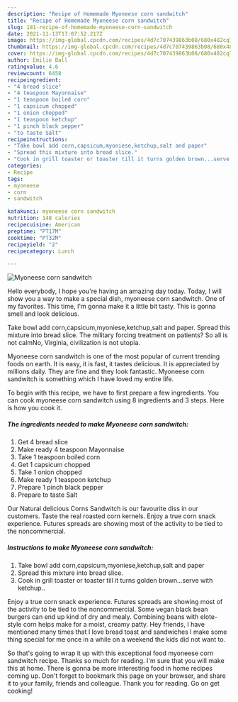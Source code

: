 ```yaml
---
description: "Recipe of Homemade Myoneese corn sandwitch"
title: "Recipe of Homemade Myoneese corn sandwitch"
slug: 181-recipe-of-homemade-myoneese-corn-sandwitch
date: 2021-11-13T17:07:52.217Z
image: https://img-global.cpcdn.com/recipes/4d7c707439863b08/680x482cq70/myoneese-corn-sandwitch-recipe-main-photo.jpg
thumbnail: https://img-global.cpcdn.com/recipes/4d7c707439863b08/680x482cq70/myoneese-corn-sandwitch-recipe-main-photo.jpg
cover: https://img-global.cpcdn.com/recipes/4d7c707439863b08/680x482cq70/myoneese-corn-sandwitch-recipe-main-photo.jpg
author: Emilie Ball
ratingvalue: 4.6
reviewcount: 6458
recipeingredient:
- "4 bread slice"
- "4 teaspoon Mayonnaise"
- "1 teaspoon boiled corn"
- "1 capsicum chopped"
- "1 onion chopped"
- "1 teaspoon ketchup"
- "1 pinch black pepper"
- "to taste Salt"
recipeinstructions:
- "Take bowl add corn,capsicum,myoniese,ketchup,salt and paper"
- "Spread this mixture into bread slice."
- "Cook in grill toaster or toaster till it turns golden brown...serve with ketchup.."
categories:
- Recipe
tags:
- myoneese
- corn
- sandwitch

katakunci: myoneese corn sandwitch 
nutrition: 148 calories
recipecuisine: American
preptime: "PT17M"
cooktime: "PT32M"
recipeyield: "2"
recipecategory: Lunch

---
```



![Myoneese corn sandwitch](https://img-global.cpcdn.com/recipes/4d7c707439863b08/680x482cq70/myoneese-corn-sandwitch-recipe-main-photo.jpg)

Hello everybody, I hope you're having an amazing day today. Today, I will show you a way to make a special dish, myoneese corn sandwitch. One of my favorites. This time, I'm gonna make it a little bit tasty. This is gonna smell and look delicious.

Take bowl add corn,capsicum,myoniese,ketchup,salt and paper. Spread this mixture into bread slice. The military forcing treatment on patients? So all is not calmNo, Virginia, civilization is not utopia.

Myoneese corn sandwitch is one of the most popular of current trending foods on earth. It is easy, it is fast, it tastes delicious. It is appreciated by millions daily. They are fine and they look fantastic. Myoneese corn sandwitch is something which I have loved my entire life.


To begin with this recipe, we have to first prepare a few ingredients. You can cook myoneese corn sandwitch using 8 ingredients and 3 steps. Here is how you cook it.

<!--inarticleads1-->

##### The ingredients needed to make Myoneese corn sandwitch:

1. Get 4 bread slice
1. Make ready 4 teaspoon Mayonnaise
1. Take 1 teaspoon boiled corn
1. Get 1 capsicum chopped
1. Take 1 onion chopped
1. Make ready 1 teaspoon ketchup
1. Prepare 1 pinch black pepper
1. Prepare to taste Salt


Our Natural delicious Corns Sandwitch is our favourite diss in our customers. Taste the real roasted corn kernels. Enjoy a true corn snack experience. Futures spreads are showing most of the activity to be tied to the noncommercial. 

<!--inarticleads2-->

##### Instructions to make Myoneese corn sandwitch:

1. Take bowl add corn,capsicum,myoniese,ketchup,salt and paper
1. Spread this mixture into bread slice.
1. Cook in grill toaster or toaster till it turns golden brown...serve with ketchup..


Enjoy a true corn snack experience. Futures spreads are showing most of the activity to be tied to the noncommercial. Some vegan black bean burgers can end up kind of dry and mealy. Combining beans with elote-style corn helps make for a moist, creamy patty. Hey friends, I have mentioned many times that I love bread toast and sandwiches I make some thing special for me once in a while on a weekend the kids did not want to. 

So that's going to wrap it up with this exceptional food myoneese corn sandwitch recipe. Thanks so much for reading. I'm sure that you will make this at home. There is gonna be more interesting food in home recipes coming up. Don't forget to bookmark this page on your browser, and share it to your family, friends and colleague. Thank you for reading. Go on get cooking!
